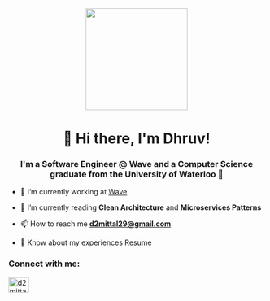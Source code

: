 <div id="header" align="center" margin=0>
  <img src="https://media.giphy.com/media/bcKmIWkUMCjVm/giphy.gif" width="200"/>
</div>

<h1 align="center">👋 Hi there, I'm Dhruv! </h1>
<h3 align="center">I'm a Software Engineer @ Wave and a Computer Science graduate from the University of Waterloo 🏫 </h3>

<p/>

- 🔭 I’m currently working at [Wave](https://www.waveapps.com/)

- 🌱 I’m currently reading **Clean Architecture** and **Microservices Patterns**

- 📫 How to reach me **d2mittal29@gmail.com**

- 📄 Know about my experiences [Resume](https://github.com/dhmi19/Resume/blob/4ccd5b29e4f13d40109e0e9f38402de9997839cf/Dhruv%20Mittal%20Resume.pdf)



<h3 align="left">Connect with me:</h3>
<a href="https://linkedin.com/in/d2mittal" target="blank"><img align="center" src="https://raw.githubusercontent.com/rahuldkjain/github-profile-readme-generator/master/src/images/icons/Social/linked-in-alt.svg" alt="d2mittal" height="30" width="40" /></a>
</p>


<!--
**dhmi19/dhmi19** is a ✨ _special_ ✨ repository because its `README.md` (this file) appears on your GitHub profile.

Here are some ideas to get you started:

- 🔭 I’m currently working on ...
- 🌱 I’m currently learning ...
- 👯 I’m looking to collaborate on ...
- 🤔 I’m looking for help with ...
- 💬 Ask me about ...
- 📫 How to reach me: ...
- 😄 Pronouns: ...
- ⚡ Fun fact: ...
-->
